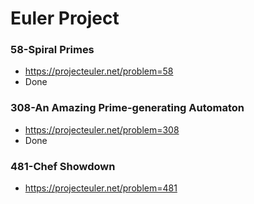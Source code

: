 # Euler Project

### 58-Spiral Primes
- https://projecteuler.net/problem=58
- Done

### 308-An Amazing Prime-generating Automaton
- https://projecteuler.net/problem=308
- Done

### 481-Chef Showdown 
- https://projecteuler.net/problem=481
